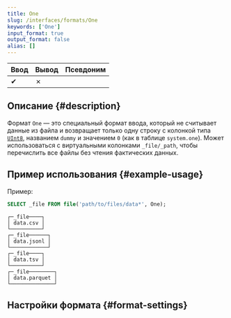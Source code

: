 ```yaml
---
title: One
slug: /interfaces/formats/One
keywords: ['One']
input_format: true
output_format: false
alias: []
---
```



| Ввод | Вывод | Псевдоним |
|-------|--------|-------|
| ✔     | ✗      |       |

## Описание {#description}

Формат `One` — это специальный формат ввода, который не считывает данные из файла и возвращает только одну строку с колонкой типа [`UInt8`](../../sql-reference/data-types/int-uint.md), названием `dummy` и значением `0` (как в таблице `system.one`).
Может использоваться с виртуальными колонками `_file/_path`, чтобы перечислить все файлы без чтения фактических данных.

## Пример использования {#example-usage}

Пример:

```sql title="Запрос"
SELECT _file FROM file('path/to/files/data*', One);
```

```text title="Ответ"
┌─_file────┐
│ data.csv │
└──────────┘
┌─_file──────┐
│ data.jsonl │
└────────────┘
┌─_file────┐
│ data.tsv │
└──────────┘
┌─_file────────┐
│ data.parquet │
└──────────────┘
```

## Настройки формата {#format-settings}
